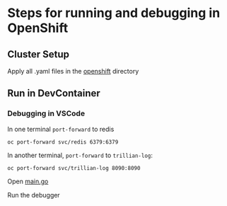 # Steps for running and debugging in OpenShift

## Cluster Setup

Apply all .yaml files in the [openshift](/workspaces/rekor/config/openshift) directory

## Run in DevContainer

### Debugging in VSCode

In one terminal `port-forward` to redis
```
oc port-forward svc/redis 6379:6379
```

In another terminal, `port-forward` to `trillian-log`:
```
oc port-forward svc/trillian-log 8090:8090
```

Open [main.go](/workspaces/rekor/cmd/server/main.go)

Run the debugger